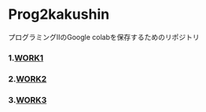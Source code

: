 # Prog2kakushin
プログラミングⅡのGoogle colabを保存するためのリポジトリ
### 1.[WORK1]
[WORK1]: https://github.com/Ksawaito/Prog2kakushin/blob/main/work1.ipynb
  (pandasを使ってサッカーのフランス代表25人のデータ分析をしています)
### 2.[WORK2]
[WORK2]: https://github.com/Ksawaito/Prog2kakushin/blob/main/work2.ipynb
### 3.[WORK3]
[WORK3]: https://github.com/Ksawaito/Prog2kakushin/blob/main/work3.ipynb

